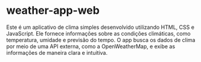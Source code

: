 # weather-app-web
Este é um aplicativo de clima simples desenvolvido utilizando HTML, CSS e JavaScript. Ele fornece informações sobre as condições climáticas, como temperatura, umidade e previsão do tempo. O app busca os dados de clima por meio de uma API externa, como a OpenWeatherMap, e exibe as informações de maneira clara e intuitiva.
